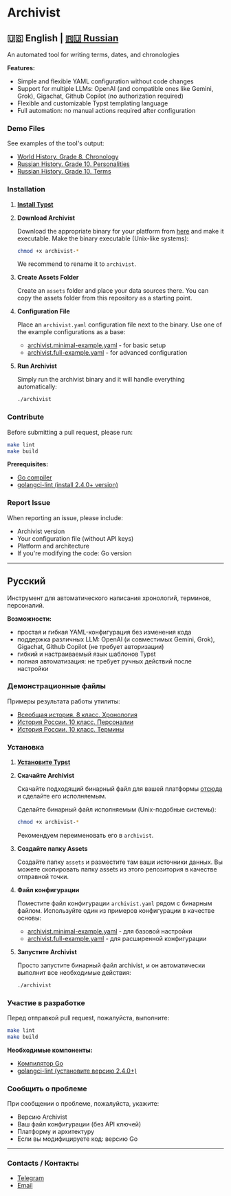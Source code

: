 # Archivist

## 🇺🇸 English | [🇷🇺 Russian](#русский)

An automated tool for writing terms, dates, and chronologies

**Features:**

- Simple and flexible YAML configuration without code changes
- Support for multiple LLMs: OpenAI (and compatible ones like Gemini, Grok), Gigachat, Github Copilot (no authorization required)
- Flexible and customizable Typst templating language
- Full automation: no manual actions required after configuration

### Demo Files

See examples of the tool's output:

- [World History. Grade 8. Chronology](media/demo/Всеобщая%20история.%208%20класс.%20Хронология.pdf)
- [Russian History. Grade 10. Personalities](media/demo/История%20России.%2010%20класс.%20Персоналии.pdf)
- [Russian History. Grade 10. Terms](media/demo/История%20России.%2010%20класс.%20Термины.pdf)

### Installation

1. [**Install Typst**](https://github.com/typst/typst#installation)

2. **Download Archivist**

   Download the appropriate binary for your platform from [here](https://github.com/kuzgoga/archivist/releases) and make it executable.
   Make the binary executable (Unix-like systems):

   ```bash
   chmod +x archivist-*
   ```

   We recommend to rename it to `archivist`.

3. **Create Assets Folder**

   Create an `assets` folder and place your data sources there. You can copy the assets folder from this repository as a starting point.

4. **Configuration File**

   Place an `archivist.yaml` configuration file next to the binary. Use one of the example configurations as a base:
   - [archivist.minimal-example.yaml](https://github.com/kuzgoga/archivist/blob/main/archivist.minimal-example.yaml) - for basic setup
   - [archivist.full-example.yaml](https://github.com/kuzgoga/archivist/blob/main/archivist.full-example.yaml) - for advanced configuration

5. **Run Archivist**

   Simply run the archivist binary and it will handle everything automatically:

   ```bash
   ./archivist
   ```

### Contribute

Before submitting a pull request, please run:

```bash
make lint
make build
```

**Prerequisites:**

- [Go compiler](https://go.dev/doc/install)
- [golangci-lint (install 2.4.0+ version)](https://golangci-lint.run/welcome/install/)

### Report Issue

When reporting an issue, please include:

- Archivist version
- Your configuration file (without API keys)
- Platform and architecture
- If you're modifying the code: Go version

---

## Русский

Инструмент для автоматического написания хронологий, терминов, персоналий.

**Возможности:**

- простая и гибкая YAML-конфигурация без изменения кода
- поддержка различных LLM: OpenAI (и совместимых Gemini, Grok), Gigachat, Github Copilot (не требует авторизации)
- гибкий и настраиваемый язык шаблонов Typst
- полная автоматизация: не требует ручных действий после настройки

### Демонстрационные файлы

Примеры результата работы утилиты:

- [Всеобщая история. 8 класс. Хронология](media/demo/Всеобщая%20история.%208%20класс.%20Хронология.pdf)
- [История России. 10 класс. Персоналии](media/demo/История%20России.%2010%20класс.%20Персоналии.pdf)
- [История России. 10 класс. Термины](media/demo/История%20России.%2010%20класс.%20Термины.pdf)

### Установка

1. [**Установите Typst**](https://github.com/typst/typst#installation)

2. **Скачайте Archivist**

   Скачайте подходящий бинарный файл для вашей платформы [отсюда](https://github.com/kuzgoga/archivist/releases) и сделайте его исполняемым.

   Сделайте бинарный файл исполняемым (Unix-подобные системы):

   ```bash
   chmod +x archivist-*
   ```

   Рекомендуем переименовать его в `archivist`.

3. **Создайте папку Assets**

   Создайте папку `assets` и разместите там ваши источники данных. Вы можете скопировать папку assets из этого репозитория в качестве отправной точки.

4. **Файл конфигурации**

   Поместите файл конфигурации `archivist.yaml` рядом с бинарным файлом. Используйте один из примеров конфигурации в качестве основы:
   - [archivist.minimal-example.yaml](https://github.com/kuzgoga/archivist/blob/main/archivist.minimal-example.yaml) - для базовой настройки
   - [archivist.full-example.yaml](https://github.com/kuzgoga/archivist/blob/main/archivist.full-example.yaml) - для расширенной конфигурации

5. **Запустите Archivist**

   Просто запустите бинарный файл archivist, и он автоматически выполнит все необходимые действия:

   ```bash
   ./archivist
   ```

### Участие в разработке

Перед отправкой pull request, пожалуйста, выполните:

```bash
make lint
make build
```

**Необходимые компоненты:**

- [Компилятор Go](https://go.dev/doc/install)
- [golangci-lint (установите версию 2.4.0+)](https://golangci-lint.run/welcome/install/)

### Сообщить о проблеме

При сообщении о проблеме, пожалуйста, укажите:

- Версию Archivist
- Ваш файл конфигурации (без API ключей)
- Платформу и архитектуру
- Если вы модифицируете код: версию Go

---

### Contacts / Контакты

- [Telegram](https://t.me/kuzgoga)
- [Email](mailto:me@gogacoder.ru)
